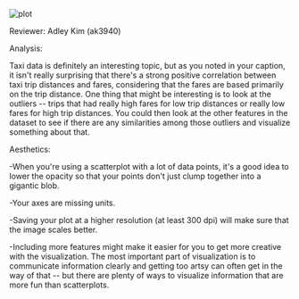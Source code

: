 ![plot]('plot.png')

Reviewer: Adley Kim (ak3940)


Analysis:

Taxi data is definitely an interesting topic, but as you noted in your caption, it isn't really surprising that there's a strong positive correlation between taxi trip distances and fares, considering that the fares are based primarily on the trip distance. One thing that might be interesting is to look at the outliers -- trips that had really high fares for low trip distances or really low fares for high trip distances. You could then look at the other features in the dataset to see if there are any similarities among those outliers and visualize something about that.

Aesthetics:

-When you're using a scatterplot with a lot of data points, it's a good idea to lower the opacity so that your points don't just clump together into a gigantic blob.

-Your axes are missing units.

-Saving your plot at a higher resolution (at least 300 dpi) will make sure that the image scales better.

-Including more features might make it easier for you to get more creative with the visualization. The most important part of visualization is to communicate information clearly and getting too artsy can often get in the way of that -- but there are plenty of ways to visualize information that are more fun than scatterplots.